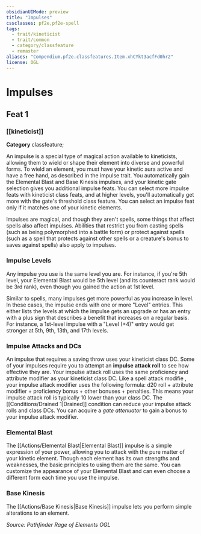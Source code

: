 ```yaml
---
obsidianUIMode: preview
title: "Impulses"
cssclasses: pf2e,pf2e-spell
tags:
  - trait/kineticist
  - trait/common
  - category/classfeature
  - remaster
aliases: "Compendium.pf2e.classfeatures.Item.xhCYkt3acfFd0hr2"
license: OGL
---
```

# Impulses
## Feat 1
### [[kineticist]]

**Category** classfeature; 




An impulse is a special type of magical action available to kineticists, allowing them to wield or shape their element into diverse and powerful forms. To wield an element, you must have your kinetic aura active and have a free hand, as described in the impulse trait. You automatically gain the Elemental Blast and Base Kinesis impulses, and your kinetic gate selection gives you additional impulse feats. You can select more impulse feats with kineticist class feats, and at higher levels, you'll automatically get more with the gate's threshold class feature. You can select an impulse feat only if it matches one of your kinetic elements.

Impulses are magical, and though they aren't spells, some things that affect spells also affect impulses. Abilities that restrict you from casting spells (such as being polymorphed into a battle form) or protect against spells (such as a spell that protects against other spells or a creature's bonus to saves against spells) also apply to impulses.

### **Impulse Levels**

Any impulse you use is the same level you are. For instance, if you're 5th level, your Elemental Blast would be 5th level (and its counteract rank would be 3rd rank), even though you gained the action at 1st level.

Similar to spells, many impulses get more powerful as you increase in level. In these cases, the impulse ends with one or more "Level" entries. This either lists the levels at which the impulse gets an upgrade or has an entry with a plus sign that describes a benefit that increases on a regular basis. For instance, a 1st-level impulse with a "Level (+4)" entry would get stronger at 5th, 9th, 13th, and 17th levels.

### **Impulse Attacks and DCs**

An impulse that requires a saving throw uses your kineticist class DC. Some of your impulses require you to attempt an **impulse attack roll** to see how effective they are. Your impulse attack roll uses the same proficiency and attribute modifier as your kineticist class DC. Like a spell attack modifie , your impulse attack modifier uses the following formula: d20 roll + attribute modifier + proficiency bonus + other bonuses + penalties. This means your impulse attack roll is typically 10 lower than your class DC. The [[Conditions/Drained 1|Drained]] condition can reduce your impulse attack rolls and class DCs. You can acquire a _gate attenuator_ to gain a bonus to your impulse attack modifier.

### **Elemental Blast**

The [[Actions/Elemental Blast|Elemental Blast]] impulse is a simple expression of your power, allowing you to attack with the pure matter of your kinetic element. Though each element has its own strengths and weaknesses, the basic principles to using them are the same. You can customize the appearance of your Elemental Blast and can even choose a different form each time you use the impulse.

### **Base Kinesis**

The [[Actions/Base Kinesis|Base Kinesis]] impulse lets you perform simple alterations to an element.

*Source: Pathfinder Rage of Elements*
*OGL*